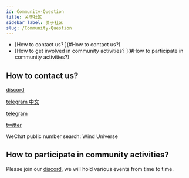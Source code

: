 ```yaml
---
id: Community-Question
title: 关于社区
sidebar_label: 关于社区
slug: /Community-Question
---
```

+ [How to contact us? ](#How to contact us?)
+ [How to get involved in community activities? ](#How to participate in community activities?)

## How to contact us?
[discord](https://discord.gg/4efcnRzVuS)

[telegram 中文](https://t.me/joinchat/mNxJoJn4p4JhYjU1)

[telegram](https://t.me/joinchat/734F6GmJqss2M2Rl)

[twitter](https://twitter.com/windmetaverse)

WeChat public number search: Wind Universe

## How to participate in community activities?
Please join our [discord](https://discord.gg/4efcnRzVuS), we will hold various events from time to time.

